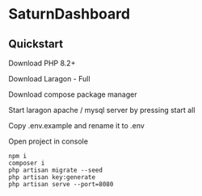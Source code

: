 # SaturnDashboard

## Quickstart

Download PHP 8.2+

Download Laragon - Full

Download compose package manager

Start laragon apache / mysql server by pressing start all

Copy .env.example and rename it to .env

Open project in console

```
npm i
composer i
php artisan migrate --seed
php artisan key:generate
php artisan serve --port=8080
```
